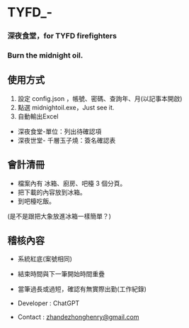 # TYFD_-
### 深夜食堂，for TYFD firefighters
### Burn the midnight oil.

## 使用方式
1. 設定 config.json ，帳號、密碼、查詢年、月(以記事本開啟)
2. 點選 midnightoil.exe，Just see it.
3. 自動輸出Excel
  * 深夜食堂-單位：列出待確認項
  * 深夜世堂- 千層玉子燒：簽名確認表


## 會計清冊
* 檔案內有 冰箱、廚房、吧檯 3 個分頁。
* 把下載的內容放到冰箱。
* 到吧檯吃飯。  

(是不是跟把大象放進冰箱一樣簡單？)


## 稽核內容 
* 系統紅底(案號相同)
* 結束時間與下一筆開始時間重疊
* 當筆過長或過短，確認有無實際出勤(工作紀錄)
  
* Developer : ChatGPT
* Contact : zhandezhonghenry@gmail.com